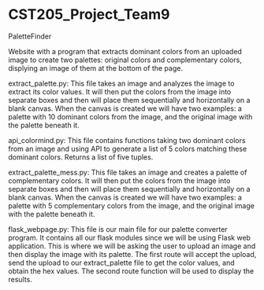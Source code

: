 # CST205_Project_Team9
PaletteFinder

Website with a program that extracts dominant colors from an uploaded image to create two palettes: original colors and complementary colors, displying an image of them at the bottom of the page. 

extract_palette.py:
This file takes an image and analyzes the image to extract its color values. 
It will then put the colors from the image into separate boxes and then will place them sequentially and
horizontally on a blank canvas. When the canvas is created we will have two examples: 
a palette with 10 dominant colors from the image,
and the original image with the palette beneath it.

api_colormind.py:
This file contains functions taking two dominant colors from an image and using API to generate a list of 5 colors matching these dominant colors. Returns a list of five tuples.

extract_palette_mess.py:
This file takes an image and creates a palette of complementary colors. 
It will then put the colors from the image into separate boxes and then will place them sequentially and
horizontally on a blank canvas. When the canvas is created we will have two examples: 
a palette with 5 complementary colors from the image,
and the original image with the palette beneath it.

flask_webpage.py:
This file is our main file for our palette converter program. It contains all our flask modules since we will be using Flask
web application. This is where we will be asking the user to upload an image and then display the image with its palette.
The first route will accept the upload, send the upload to our extract_palette file to get the color values, and obtain the
hex values. The second route function will be used to display the results.

